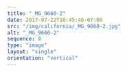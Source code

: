 ```yaml
---
title: "_MG_9660-2"
date: 2017-07-22T10:45:46-07:00
src: "/img/california/_MG_9660-2.jpg"
alt: "_MG_9660-2"
sequence: 0
type: "image"
layout: "single"
orientation: "vertical"
---
```

